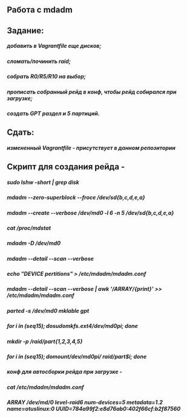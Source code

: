 ## Работа с mdadm
## Задание: 
##### добавить в Vagrantfile еще дисков;
##### сломать/починить raid;
##### собрать R0/R5/R10 на выбор;
##### прописать собранный рейд в конф, чтобы рейд собирался при загрузке;
##### создать GPT раздел и 5 партиций.
## Сдать:
##### измененный Vagrantfile - присутствует в данном репозитории
## Cкрипт для создания рейда - 
##### sudo lshw -short | grep disk
##### mdadm --zero-superblock --froce /dev/sd{b,c,d,e,a}
##### mdadm --create --verbose /dev/md0 -l 6 -n 5 /dev/sd{b,c,d,e,a}
##### cat /proc/mdstat
##### mdadm -D /dev/md0
##### mdadm --detail --scan --verbose
##### echo "DEVICE pertitions" > /etc/mdadm/mdadm.conf
##### mdadm --detail --scan --verbose | awk '/ARRAY/{print}' >> /etc/mdadm/mdadm.conf
##### parted -s /dev/md0 mklable gpt
##### for i in $(seq 1 5); do sudo mkfs.ext4 /dev/md0p$i; done
##### mkdir -p /raid/part{1,2,3,4,5}
##### for i in $(seq 1 5); do mount /dev/md0p$i/ raid/part$i; done
##### конф для автосборки рейда при загрузке - 
##### cat /etc/mdadm/mdadm.conf
##### ARRAY /dev/md/0 level-raid6 num-devices=5 metadata=1.2 name=otuslinux:0 UUID=784a99f2:e8d76ab0:402f66cf:b2f87560

